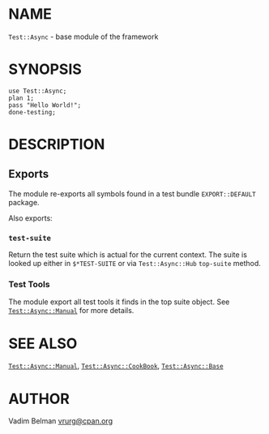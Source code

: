 NAME
====

`Test::Async` - base module of the framework

SYNOPSIS
========

    use Test::Async;
    plan 1;
    pass "Hello World!";
    done-testing;

DESCRIPTION
===========

Exports
-------

The module re-exports all symbols found in a test bundle `EXPORT::DEFAULT` package.

Also exports:

### `test-suite`

Return the test suite which is actual for the current context. The suite is looked up either in `$*TEST-SUITE` or via `Test::Async::Hub` `top-suite` method.

### Test Tools

The module export all test tools it finds in the top suite object. See [`Test::Async::Manual`](https://github.com/vrurg/raku-Test-Async/blob/v0.0.6/docs/md/Test/Async/Manual.md) for more details.

SEE ALSO
========

[`Test::Async::Manual`](https://github.com/vrurg/raku-Test-Async/blob/v0.0.6/docs/md/Test/Async/Manual.md), [`Test::Async::CookBook`](https://github.com/vrurg/raku-Test-Async/blob/v0.0.6/docs/md/Test/Async/CookBook.md), [`Test::Async::Base`](https://github.com/vrurg/raku-Test-Async/blob/v0.0.6/docs/md/Test/Async/Base.md)

AUTHOR
======

Vadim Belman <vrurg@cpan.org>

